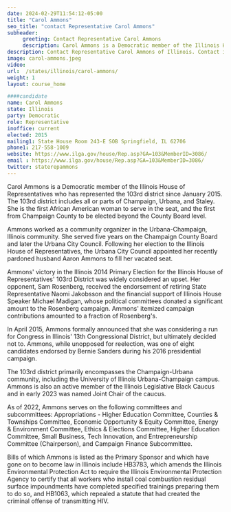 ```yaml
---
date: 2024-02-29T11:54:12-05:00
title: "Carol Ammons"
seo_title: "contact Representative Carol Ammons"
subheader:
     greeting: Contact Representative Carol Ammons
     description: Carol Ammons is a Democratic member of the Illinois House of Representatives who has represented the 103rd district since January 2015. The 103rd district includes all or parts of Champaign, Urbana, and Staley.
description: Contact Representative Carol Ammons of Illinois. Contact information for Carol Ammons includes email address, phone number, and mailing address.
image: carol-ammons.jpeg
video:
url:  /states/illinois/carol-ammons/
weight: 1
layout: course_home

####candidate
name: Carol Ammons
state: Illinois
party: Democratic
role: Representative
inoffice: current
elected: 2015
mailing1: State House Room 243-E SOB Springfield, IL 62706
phone1: 217-558-1009
website: https://www.ilga.gov/house/Rep.asp?GA=103&MemberID=3086/
email : https://www.ilga.gov/house/Rep.asp?GA=103&MemberID=3086/
twitter: staterepammons
---
```


Carol Ammons is a Democratic member of the Illinois House of Representatives who has represented the 103rd district since January 2015. The 103rd district includes all or parts of Champaign, Urbana, and Staley. She is the first African American woman to serve in the seat, and the first from Champaign County to be elected beyond the County Board level.

Ammons worked as a community organizer in the Urbana-Champaign, Illinois community. She served five years on the Champaign County Board and later the Urbana City Council. Following her election to the Illinois House of Representatives, the Urbana City Council appointed her recently pardoned husband Aaron Ammons to fill her vacated seat.

Ammons' victory in the Illinois 2014 Primary Election for the Illinois House of Representatives' 103rd District was widely considered an upset. Her opponent, Sam Rosenberg, received the endorsement of retiring State Representative Naomi Jakobsson and the financial support of Illinois House Speaker Michael Madigan, whose political committees donated a significant amount to the Rosenberg campaign. Ammons' itemized campaign contributions amounted to a fraction of Rosenberg's.

In April 2015, Ammons formally announced that she was considering a run for Congress in Illinois' 13th Congressional District, but ultimately decided not to. Ammons, while unopposed for reelection, was one of eight candidates endorsed by Bernie Sanders during his 2016 presidential campaign.

The 103rd district primarily encompasses the Champaign-Urbana community, including the University of Illinois Urbana-Champaign campus. Ammons is also an active member of the Illinois Legislative Black Caucus and in early 2023 was named Joint Chair of the caucus.

As of 2022, Ammons serves on the following committees and subcommittees: Appropriations - Higher Education Committee, Counties & Townships Committee, Economic Opportunity & Equity Committee, Energy & Environment Committee, Ethics & Elections Committee, Higher Education Committee, Small Business, Tech Innovation, and Entrepreneurship Committee (Chairperson), and Campaign Finance Subcommittee.

Bills of which Ammons is listed as the Primary Sponsor and which have gone on to become law in Illinois include HB3783, which amends the Illinois Environmental Protection Act to require the Illinois Environmental Protection Agency to certify that all workers who install coal combustion residual surface impoundments have completed specified trainings preparing them to do so, and HB1063, which repealed a statute that had created the criminal offense of transmitting HIV.
